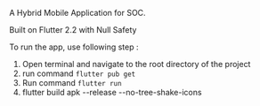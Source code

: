 A Hybrid Mobile Application for SOC. 

Built on Flutter 2.2 with Null Safety 

To run the app, use following step : 
1. Open terminal and navigate to the root directory of the project 
2. run command `flutter pub get` 
3. Run command `flutter run`
4. flutter build apk --release --no-tree-shake-icons
